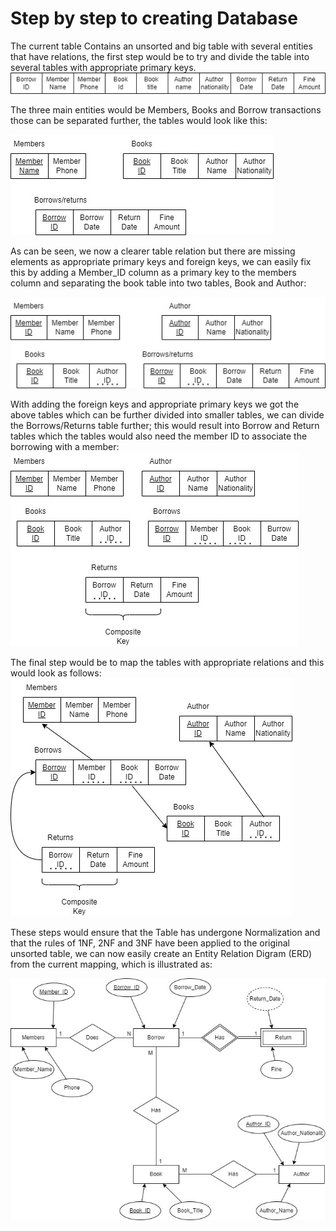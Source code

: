 # Step by step to creating Database

The current table Contains an unsorted and big table with several entities that have relations, the first step would be to try and divide the table into several tables with appropriate primary keys.
![First step](https://github.com/badar5uk/Library_Database/blob/main/Diagrams/unsorted%20table.jpg)

The three main entities would be Members, Books and Borrow transactions those can be separated further, the tables would look like this:

![Step 2](https://github.com/badar5uk/Library_Database/blob/main/Diagrams/step%202.jpg)

As can be seen, we now a clearer table relation but there are missing elements as appropriate primary keys and foreign keys, we can easily fix this by adding a Member_ID column as a primary key to the members column and separating the book table into two tables, Book and Author:

![Step 3](https://github.com/badar5uk/Library_Database/blob/main/Diagrams/step%203.jpg)

With adding the foreign keys and appropriate primary keys we got the above tables which can be further divided into smaller tables, we can divide the Borrows/Returns table further; this would result into Borrow and Return tables which the tables would also need the member ID to associate the borrowing with a member:
![Step 4](https://github.com/badar5uk/Library_Database/blob/main/Diagrams/step%204.jpg)

The final step would be to map the tables with appropriate relations and this would look as follows:
![Step 5](https://github.com/badar5uk/Library_Database/blob/main/Diagrams/step%205.jpg)

These steps would ensure that the Table has undergone Normalization and that the rules of 1NF, 2NF and 3NF have been applied to the original unsorted table, we can now easily create an Entity Relation Digram (ERD) from the current mapping, which is illustrated as:


![ERD](https://github.com/badar5uk/Library_Database/blob/main/ERD.jpg)

